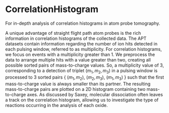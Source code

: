# CorrelationHistogram
For in-depth analysis of correlation histograms in atom probe tomography. 

A unique advantage of straight flight path atom probes is the rich information in correlation histograms of the collected data.
The APT datasets contain information regarding the number of ion hits detected in each pulsing window, referred to as multiplicity.
For correlation histograms, we focus on events with a multiplicity greater than 1. We preprocess the data to arrange multiple hits with a value greater than two, creating all possible sorted pairs of mass-to-charge values. 
So, a multiplicity value of 3, corresponding to a detection of triplet $(m_1, m_2, m_3)$ in a pulsing window is processed to 3 sorted pairs { $(m_1, m_2)$, $(m_2, m_3)$, $(m_1, m_3)$ } such that the first mass-to-charge value is always smaller than its partner. The resulting mass-to-charge pairs are plotted on a 2D histogram containing two mass-to-charge axes. As discussed by Saxey, molecular dissociation often leaves a track on the correlation histogram, allowing us to investigate the type of reactions occurring in the analysis of each oxide.

